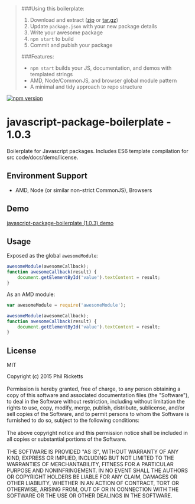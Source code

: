 > ###Using this boilerplate:
> 1. Download and extract ([zip](https://github.com/replete/javascript-package-boilerplate/archive/v1.0.3.zip) or [tar.gz](https://github.com/replete/javascript-package-boilerplate/archive/v1.0.3.tar.gz))
> 2. Update `package.json` with your new package details
> 3. Write your awesome package
> 4. `npm start` to build
> 5. Commit and pubish your package
>
> ###Features:
> * `npm start` builds your JS, documentation, and demos with templated strings
> * AMD, Node/CommonJS, and browser global module pattern
> * A minimal and tidy approach to repo structure

[![npm version](https://badge.fury.io/js/javascript-package-boilerplate.svg)](https://badge.fury.io/js/javascript-package-boilerplate)
# javascript-package-boilerplate - 1.0.3
Boilerplate for Javascript packages. Includes ES6 template compilation for src code/docs/demo/license.

## Environment Support
* AMD, Node (or similar non-strict CommonJS), Browsers

## Demo
[javascript-package-boilerplate (1.0.3) demo](http://replete.github.com/javascript-package-boilerplate)

## Usage
Exposed as the global `awesomeModule`:
```js
awesomeModule(awesomeCallback);
function awesomeCallback(result) {
	document.getElementById('value').textContent = result;
}
```
As an AMD module:
```js
var awesomeModule = require('awesomeModule');

awesomeModule(awesomeCallback);
function awesomeCallback(result) {
	document.getElementById('value').textContent = result;
}
```

## License
MIT

Copyright (c) 2015 Phil Ricketts<br/><br/>Permission is hereby granted, free of charge, to any person obtaining a copy of this software and associated documentation files (the "Software"), to deal in the Software without restriction, including without limitation the rights to use, copy, modify, merge, publish, distribute, sublicense, and/or sell copies of the Software, and to permit persons to whom the Software is furnished to do so, subject to the following conditions:<br/><br/>The above copyright notice and this permission notice shall be included in all copies or substantial portions of the Software.<br/><br/>THE SOFTWARE IS PROVIDED "AS IS", WITHOUT WARRANTY OF ANY KIND, EXPRESS OR IMPLIED, INCLUDING BUT NOT LIMITED TO THE WARRANTIES OF MERCHANTABILITY, FITNESS FOR A PARTICULAR PURPOSE AND NONINFRINGEMENT.  IN NO EVENT SHALL THE AUTHORS OR COPYRIGHT HOLDERS BE LIABLE FOR ANY CLAIM, DAMAGES OR OTHER LIABILITY, WHETHER IN AN ACTION OF CONTRACT, TORT OR OTHERWISE, ARISING FROM, OUT OF OR IN CONNECTION WITH THE SOFTWARE OR THE USE OR OTHER DEALINGS IN THE SOFTWARE.